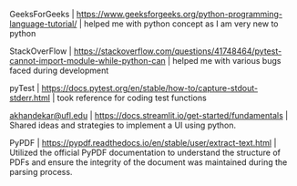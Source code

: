 GeeksForGeeks | https://www.geeksforgeeks.org/python-programming-language-tutorial/ | helped me with python concept as I am very new to python

StackOverFlow | https://stackoverflow.com/questions/41748464/pytest-cannot-import-module-while-python-can | helped me with various bugs faced during development

pyTest | https://docs.pytest.org/en/stable/how-to/capture-stdout-stderr.html | took reference for  coding test functions

akhandekar@ufl.edu  | https://docs.streamlit.io/get-started/fundamentals | Shared ideas and strategies to implement a UI using python.

PyPDF | https://pypdf.readthedocs.io/en/stable/user/extract-text.html | Utilized the official PyPDF documentation to understand the structure of PDFs and ensure the integrity of the document was maintained during the parsing process.